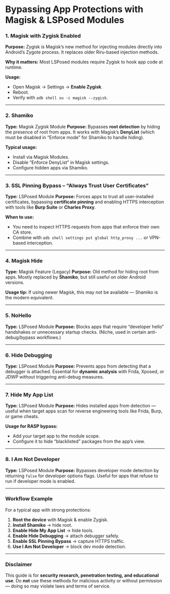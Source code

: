 # Bypassing App Protections with Magisk & LSPosed Modules

### **1. Magisk with Zygisk Enabled**

**Purpose:** Zygisk is Magisk’s new method for injecting modules directly into Android’s Zygote process. It replaces older Riru-based injection methods.

**Why it matters:** Most LSPosed modules require Zygisk to hook app code at runtime.

**Usage:**

* Open Magisk → Settings → **Enable Zygisk**.
* Reboot.
* Verify with `adb shell su -c magisk --zygisk`.

***

### **2. Shamiko**

**Type:** Magisk Zygisk Module **Purpose:** Bypasses **root detection** by hiding the presence of root from apps. It works with Magisk’s **DenyList** (which must be disabled in “Enforce mode” for Shamiko to handle hiding).

**Typical usage:**

* Install via Magisk Modules.
* Disable “Enforce DenyList” in Magisk settings.
* Configure hidden apps via Shamiko.

***

### **3. SSL Pinning Bypass – “Always Trust User Certificates”**

**Type:** LSPosed Module **Purpose:** Forces apps to trust all user-installed certificates, bypassing **certificate pinning** and enabling HTTPS interception with tools like **Burp Suite** or **Charles Proxy**.

**When to use:**

* You need to inspect HTTPS requests from apps that enforce their own CA store.
* Combine with `adb shell settings put global http_proxy ...` or VPN-based interception.

***

### **4. Magisk Hide**

**Type:** Magisk Feature (Legacy) **Purpose:** Old method for hiding root from apps. Mostly replaced by **Shamiko**, but still useful on older Android versions.

**Usage tip:** If using newer Magisk, this may not be available — Shamiko is the modern equivalent.

***

### **5. NoHello**

**Type:** LSPosed Module **Purpose:** Blocks apps that require “developer hello” handshakes or unnecessary startup checks. (Niche, used in certain anti-debug/bypass workflows.)

***

### **6. Hide Debugging**

**Type:** LSPosed Module **Purpose:** Prevents apps from detecting that a debugger is attached. Essential for **dynamic analysis** with Frida, Xposed, or JDWP without triggering anti-debug measures.

***

### **7. Hide My App List**

**Type:** LSPosed Module **Purpose:** Hides installed apps from detection — useful when target apps scan for reverse engineering tools like Frida, Burp, or game cheats.

**Usage for RASP bypass:**

* Add your target app to the module scope.
* Configure it to hide “blacklisted” packages from the app’s view.

***

### **8. I Am Not Developer**

**Type:** LSPosed Module **Purpose:** Bypasses developer mode detection by returning `false` for developer options flags. Useful for apps that refuse to run if developer mode is enabled.

***

### **Workflow Example**

For a typical app with strong protections:

1. **Root the device** with Magisk & enable Zygisk.
2. **Install Shamiko** → hide root.
3. **Enable Hide My App List** → hide tools.
4. **Enable Hide Debugging** → attach debugger safely.
5. **Enable SSL Pinning Bypass** → capture HTTPS traffic.
6. **Use I Am Not Developer** → block dev mode detection.

***

### **Disclaimer**

This guide is for **security research, penetration testing, and educational use**. Do **not** use these methods for malicious activity or without permission — doing so may violate laws and terms of service.
